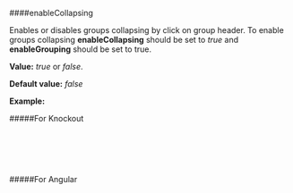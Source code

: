 ﻿####enableCollapsing

Enables or disables groups collapsing by click on group header. 
To enable groups collapsing **enableCollapsing** should be set to *true* and **enableGrouping** should be set to true. 

**Value:** *true* or *false*. 

**Default value:** *false*

**Example:**

#####For Knockout
<!--Start the highlighter-->
<pre class="brush: html">
	<div data-bind="tgrid: { provider: itemsProvider, enableGrouping: true, enableCollapsing: true}">
	</div>
</pre>

#####For Angular

<pre class="brush: html">
	<t-grid provider="itemsProvider" enableGrouping="true" enableCollapsing="true">
	</t-grid>
</pre>

#####

<script type="text/javascript">
    SyntaxHighlighter.highlight();
</script>
